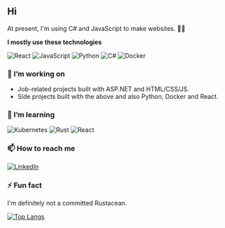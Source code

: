## Hi

At present, I'm using C# and JavaScript to make websites. 🕺🏽

**I mostly use these technologies**

<div display="flex">
  <img src="https://img.shields.io/badge/react-%2320232a.svg?style=for-the-badge&logo=react&logoColor=%2361DAFB" alt="React"/>
  <img src="https://img.shields.io/badge/typescript-%23007ACC.svg?style=for-the-badge&logo=typescript&logoColor=white" alt="JavaScript"/>
  <img src="https://img.shields.io/badge/rust-%23000000.svg?style=for-the-badge&logo=rust&logoColor=white" alt="Python"/>
  <img src="https://custom-icon-badges.demolab.com/badge/C%23-%23239120.svg?logo=cshrp&logoColor=white" alt="C#"/>
  <img src="https://img.shields.io/badge/Docker-2496ED?logo=docker&logoColor=fff" alt="Docker" />
</div>

### 🔭 I’m working on

- Job-related projects built with ASP.NET and HTML/CSS/JS.
- Side projects built with the above and also Python, Docker and React.

### 🌱 I’m learning

<div display="flex">
  <img src="https://img.shields.io/badge/Kubernetes-326CE5?logo=kubernetes&logoColor=fff" alt="Kubernetes"/>
  <img src="https://img.shields.io/badge/Rust-%23000000.svg?e&logo=rust&logoColor=white" alt="Rust"/>
  <img src="https://img.shields.io/badge/React-%2320232a.svg?logo=react&logoColor=%2361DAFB" alt="React"/>
</div>

### 📫 How to reach me

<div display="flex">
  <a href="https://www.linkedin.com/in/klark-ahmeti/">
    <img src="https://img.shields.io/badge/linkedin-%230077B5.svg?style=for-the-badge&logo=linkedin&logoColor=white" alt="LinkedIn"/>
  </a>
</div>

### ⚡ Fun fact

I'm definitely not a committed Rustacean.

[![Top Langs](https://github-readme-stats.vercel.app/api/top-langs/?username=Qwerier)](https://github.com/anuraghazra/github-readme-stats)

<!--
**Qwerier/Qwerier** is a ✨ _special_ ✨ repository because its `README.md` (this file) appears on your GitHub profile.

Here are some ideas to get you started:

- 🔭 I’m currently working on ...
- 🌱 I’m currently learning ...
- 👯 I’m looking to collaborate on ...
- 🤔 I’m looking for help with ...
- 💬 Ask me about ...
- 📫 How to reach me: ...
- 😄 Pronouns: ...
- ⚡ Fun fact: ...
-->
